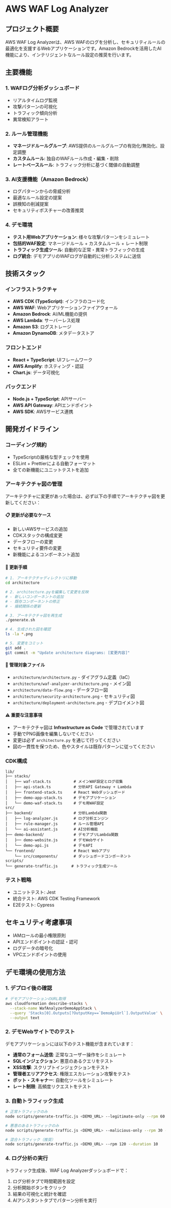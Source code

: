 # AWS WAF Log Analyzer

## プロジェクト概要

AWS WAF Log Analyzerは、AWS WAFのログを分析し、セキュリティルールの最適化を支援するWebアプリケーションです。Amazon Bedrockを活用したAI機能により、インテリジェントなルール設定の推奨を行います。

## 主要機能

### 1. WAFログ分析ダッシュボード
- リアルタイムログ監視
- 攻撃パターンの可視化
- トラフィック傾向分析
- 異常検知アラート

### 2. ルール管理機能
- **マネージドルールグループ**: AWS提供のルールグループの有効化/無効化、設定調整
- **カスタムルール**: 独自のWAFルール作成・編集・削除
- **レートベースルール**: トラフィック分析に基づく閾値の自動調整

### 3. AI支援機能（Amazon Bedrock）
- ログパターンからの脅威分析
- 最適なルール設定の提案
- 誤検知の削減提案
- セキュリティポスチャーの改善推奨

### 4. デモ環境
- **テスト用Webアプリケーション**: 様々な攻撃パターンをシミュレート
- **包括的WAF設定**: マネージドルール + カスタムルール + レート制限
- **トラフィック生成ツール**: 自動的な正常・異常トラフィックの生成
- **ログ統合**: デモアプリのWAFログが自動的に分析システムに送信

## 技術スタック

### インフラストラクチャ
- **AWS CDK (TypeScript)**: インフラのコード化
- **AWS WAF**: Webアプリケーションファイアウォール
- **Amazon Bedrock**: AI/ML機能の提供
- **AWS Lambda**: サーバーレス処理
- **Amazon S3**: ログストレージ
- **Amazon DynamoDB**: メタデータストア

### フロントエンド
- **React + TypeScript**: UIフレームワーク
- **AWS Amplify**: ホスティング・認証
- **Chart.js**: データ可視化

### バックエンド
- **Node.js + TypeScript**: APIサーバー
- **AWS API Gateway**: APIエンドポイント
- **AWS SDK**: AWSサービス連携

## 開発ガイドライン

### コーディング規約
- TypeScriptの厳格な型チェックを使用
- ESLint + Prettierによる自動フォーマット
- 全ての新機能にユニットテストを追加

### アーキテクチャ図の管理
アーキテクチャに変更があった場合は、必ず以下の手順でアーキテクチャ図を更新してください：

#### 📋 更新が必要なケース
- 新しいAWSサービスの追加
- CDKスタックの構成変更
- データフローの変更
- セキュリティ要件の変更
- 新機能によるコンポーネント追加

#### 🔄 更新手順
```bash
# 1. アーキテクチャディレクトリに移動
cd architecture

# 2. architecture.pyを編集して変更を反映
# - 新しいコンポーネントの追加
# - 既存コンポーネントの修正
# - 接続関係の更新

# 3. アーキテクチャ図を再生成
./generate.sh

# 4. 生成された図を確認
ls -la *.png

# 5. 変更をコミット
git add .
git commit -m "Update architecture diagrams: [変更内容]"
```

#### 📁 管理対象ファイル
- `architecture/architecture.py` - ダイアグラム定義（IaC）
- `architecture/waf-analyzer-architecture.png` - メイン図
- `architecture/data-flow.png` - データフロー図
- `architecture/security-architecture.png` - セキュリティ図
- `architecture/deployment-architecture.png` - デプロイメント図

#### ⚠️ 重要な注意事項
- アーキテクチャ図は **Infrastructure as Code** で管理されています
- 手動でPNG画像を編集しないでください
- 変更は必ず `architecture.py` を通じて行ってください
- 図の一貫性を保つため、色やスタイルは既存パターンに従ってください

### CDK構成
```
lib/
├── stacks/
│   ├── waf-stack.ts          # メインWAF設定とログ収集
│   ├── api-stack.ts          # 分析API Gateway + Lambda
│   ├── frontend-stack.ts     # React Webダッシュボード
│   ├── demo-app-stack.ts     # デモアプリケーション
│   └── demo-waf-stack.ts     # デモ用WAF設定
src/
├── backend/                  # 分析Lambda関数
│   ├── log-analyzer.js       # ログ分析エンジン
│   ├── rule-manager.js       # ルール管理API
│   └── ai-assistant.js       # AI分析機能
├── demo-backend/             # デモアプリLambda関数
│   ├── demo-website.js       # デモWebサイト
│   └── demo-api.js           # デモAPI
└── frontend/                 # React Webアプリ
    └── src/components/       # ダッシュボードコンポーネント
scripts/
└── generate-traffic.js      # トラフィック生成ツール
```

### テスト戦略
- ユニットテスト: Jest
- 統合テスト: AWS CDK Testing Framework
- E2Eテスト: Cypress

## セキュリティ考慮事項
- IAMロールの最小権限原則
- APIエンドポイントの認証・認可
- ログデータの暗号化
- VPCエンドポイントの使用

## デモ環境の使用方法

### 1. デプロイ後の確認
```bash
# デモアプリケーションのURL取得
aws cloudformation describe-stacks \
  --stack-name WafAnalyzerDemoAppStack \
  --query 'Stacks[0].Outputs[?OutputKey==`DemoApiUrl`].OutputValue' \
  --output text
```

### 2. デモWebサイトでのテスト
デモアプリケーションには以下のテスト機能が含まれています：
- **通常のフォーム送信**: 正常なユーザー操作をシミュレート
- **SQLインジェクション**: 悪意のあるクエリをテスト
- **XSS攻撃**: スクリプトインジェクションをテスト
- **管理者エリアアクセス**: 権限エスカレーション攻撃をテスト
- **ボット・スキャナー**: 自動化ツールをシミュレート
- **レート制限**: 高頻度リクエストをテスト

### 3. 自動トラフィック生成
```bash
# 正常トラフィックのみ
node scripts/generate-traffic.js <DEMO_URL> --legitimate-only --rpm 60 --duration 5

# 悪意のあるトラフィックのみ
node scripts/generate-traffic.js <DEMO_URL> --malicious-only --rpm 30 --duration 3

# 混合トラフィック（推奨）
node scripts/generate-traffic.js <DEMO_URL> --rpm 120 --duration 10
```

### 4. ログ分析の実行
トラフィック生成後、WAF Log Analyzerダッシュボードで：
1. ログ分析タブで時間範囲を設定
2. 分析開始ボタンをクリック
3. 結果の可視化と統計を確認
4. AIアシスタントタブでパターン分析を実行
